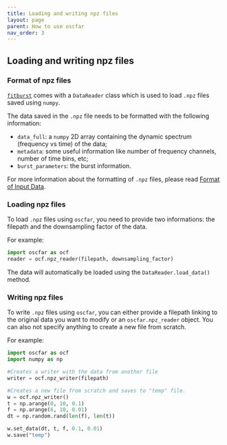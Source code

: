 ```yaml
---
title: Loading and writing npz files
layout: page
parent: How to use oscfar
nav_order: 3
---
```


## Loading and writing npz files
### Format of npz files
[`fitburst`](https://github.com/CHIMEFRB/fitburst) comes with a `DataReader` class which is used to load `.npz` files saved using `numpy`.

The data saved in the `.npz` file needs to be formatted with the following information:
- `data_full`: a `numpy` 2D array containing the dynamic spectrum (frequency vs time) of the data;
- `metadata`: some useful information like number of frequency channels, number of time bins, etc;
- `burst_parameters`: the burst information.

For more information about the formatting of `.npz` files, please read [Format of Input Data](https://chimefrb.github.io/fitburst/usage/formatting_data_generic/).

### Loading npz files
To load `.npz` files using `oscfar`, you need to provide two informations: the filepath and the downsampling factor of the data.

For example:
```python
import oscfar as ocf
reader = ocf.npz_reader(filepath, downsampling_factor)
```
The data will automatically be loaded using the `DataReader.load_data()` method.

### Writing npz files
To write `.npz` files using `oscfar`, you can either provide a filepath linking to the original data you want to modify or an `oscfar.npz_reader` object. You can also not specify anything to create a new file from scratch.

For example:
```python
import oscfar as ocf
import numpy as np

#Creates a writer with the data from another file
writer = ocf.npz_writer(filepath) 

#Creates a new file from scratch and saves to "temp" file.
w = ocf.npz_writer() 
t = np.arange(0, 10, 0.1)
f = np.arange(6, 10, 0.01)
dt = np.random.rand(len(f), len(t))

w.set_data(dt, t, f, 0.1, 0.01)
w.save("temp")
```